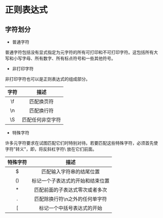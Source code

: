 # 正则表达式

## 字符划分

* 普通字符

普通字符包括没有显式指定为元字符的所有可打印和不可打印字符。这包括所有大写和小写字母、所有数字、所有标点符号和一些其他符号。

* 非打印字符

非打印字符也可以是正则表达式的组成部分。

|字符|描述|
|:--:|:--:|
|\f|匹配换页符|
|\n|匹配换行符|
|\S|匹配任何非空字符|

* 特殊字符

许多元字符要求在试图匹配它们时特别对待。若要匹配这些特殊字符，必须首先使字符"转义"，即，将反斜杠字符\ 放在它们前面。

|特殊字符|描述|
|:--:|:--:|
|$|匹配输入字符串的结尾位置|
|()|标记一个子表达式的开始和结束位置|
|*|匹配前面的子表达式零次或者多次|
|.|匹配除换行符\n之外的任何单字符|
|[|标记一个中括号表达式的开始|
